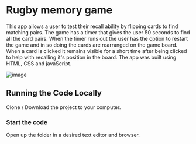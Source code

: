 # Rugby memory game

This app allows a user to test their recall ability by flipping cards to find matching pairs. The game has a timer that gives the user 50 seconds to find all the card pairs. When the timer runs out the user has the option to restart the game and in so doing the cards are rearranged on the game board. When a card is clicked it remains visible for a short time after being clicked to help with recalling it's position in the board. The app was built using HTML, CSS and javaScript.

![image](https://github.com/johnnyd81/rugby-memory-game/assets/95863021/2d22e3a0-b9e1-4a03-acfe-40da370ab478)

## Running the Code Locally

Clone / Download the project to your computer.

### Start the code

Open up the folder in a desired text editor and browser.
